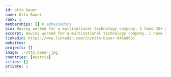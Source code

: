 ```yaml
---
id: otto_bauer
name: Otto Bauer
rank: 1
memberships: [] # ambassadors
bio: Having worked for a multinational technology company, I have 35+ years of experience in the ICT market. Change was the only constant, not only in technology but also in the political and economic environment especially in the emerging markets which I served. The greatest gift was the privilege to work with multicultural teams in several regional management functions. Nowadays I am proud to pass on some of my experience as lecturer at an educational college. Ambassador fell in love with Threefold Whatever you can do or dream you can, begin it; Boldness has genius, power, and magic in it” – This quote from Johann Wolfgang von Goethe has accompanied me throughout my life. I view the Threefold Foundation of being the intersection between technology and sustainability, thus helping coming generations finding the world a good place to live. I am excited and passionate about the vision, values and ideas of the Foundation.
excerpt: Having worked for a multinational technology company, I have 35+ years of experience in the ICT market.
linkedin: https://www.linkedin.com/in/otto-bauer-946a863/
websites: 
projects: []
image: ./otto_bauer.jpg
countries: [Austria]
cities: []
private: 1
---
```

